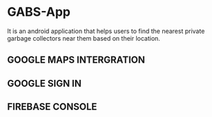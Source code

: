 # GABS-App
It is an android application that helps users to find the nearest private garbage collectors near them based on their location.

## GOOGLE MAPS INTERGRATION
## GOOGLE SIGN IN
## FIREBASE CONSOLE
